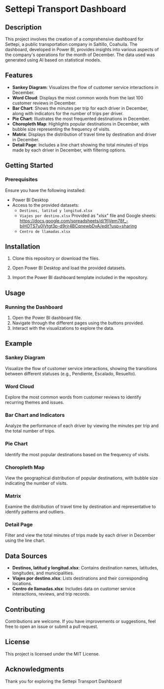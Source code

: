 # Settepi Transport Dashboard

## Description
This project involves the creation of a comprehensive dashboard for Settepi, a public transportation company in Saltillo, Coahuila. The dashboard, developed in Power BI, provides insights into various aspects of the company's operations for the month of December. The data used was generated using AI based on statistical models.

## Features
- **Sankey Diagram**: Visualizes the flow of customer service interactions in December.
- **Word Cloud**: Displays the most common words from the last 100 customer reviews in December.
- **Bar Chart**: Shows the minutes per trip for each driver in December, along with indicators for the number of trips per driver.
- **Pie Chart**: Illustrates the most frequented destinations in December.
- **Choropleth Map**: Highlights popular destinations in December, with bubble size representing the frequency of visits.
- **Matrix**: Displays the distribution of travel time by destination and driver in December.
- **Detail Page**: Includes a line chart showing the total minutes of trips made by each driver in December, with filtering options.

## Getting Started

### Prerequisites
Ensure you have the following installed:
- Power BI Desktop
- Access to the provided datasets:
  - `Destinos, latitud y longitud.xlsx`
  - `Viajes por destino.xlsx` Provided as "xlsx" file and Google sheets: https://docs.google.com/spreadsheets/d/1fjVem78f_-biHOTS7u0lVtgt3p-d9rjr4BCqnewbDvA/edit?usp=sharing
  - `Centro de llamadas.xlsx`

## Installation

1. Clone this repository or download the files.

2. Open Power BI Desktop and load the provided datasets.

3. Import the Power BI dashboard template included in the repository.

## Usage

### Running the Dashboard
1. Open the Power BI dashboard file.
2. Navigate through the different pages using the buttons provided.
3. Interact with the visualizations to explore the data.

## Example

### Sankey Diagram
Visualize the flow of customer service interactions, showing the transitions between different statuses (e.g., Pendiente, Escalado, Resuelto).

### Word Cloud
Explore the most common words from customer reviews to identify recurring themes and issues.

### Bar Chart and Indicators
Analyze the performance of each driver by viewing the minutes per trip and the total number of trips.

### Pie Chart
Identify the most popular destinations based on the frequency of visits.

### Choropleth Map
View the geographical distribution of popular destinations, with bubble size indicating the number of visits.

### Matrix
Examine the distribution of travel time by destination and representative to identify patterns and outliers.

### Detail Page
Filter and view the total minutes of trips made by each driver in December using the line chart.

## Data Sources
- **Destinos, latitud y longitud.xlsx**: Contains destination names, latitudes, longitudes, and municipalities.
- **Viajes por destino.xlsx**: Lists destinations and their corresponding locations.
- **Centro de llamadas.xlsx**: Includes data on customer service interactions, reviews, and trip records.

## Contributing
Contributions are welcome. If you have improvements or suggestions, feel free to open an issue or submit a pull request.

## License
This project is licensed under the MIT License.

## Acknowledgments
Thank you for exploring the Settepi Transport Dashboard! 
